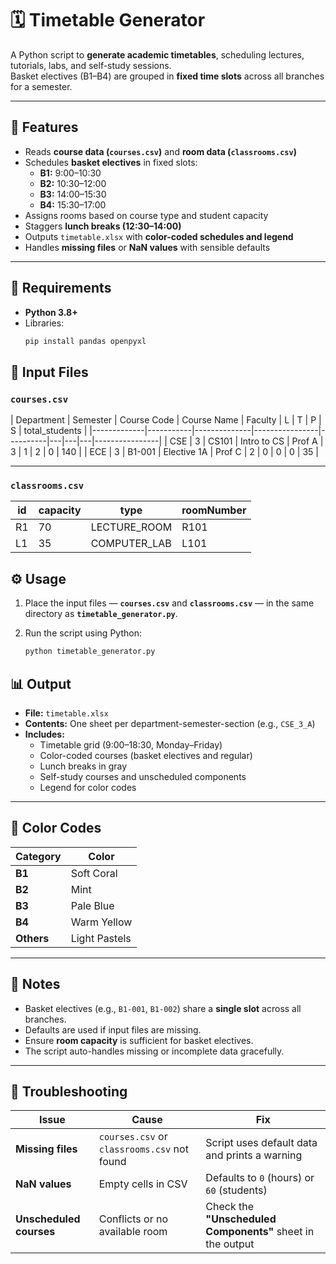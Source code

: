 # 🗓️ Timetable Generator

A Python script to **generate academic timetables**, scheduling lectures, tutorials, labs, and self-study sessions.  
Basket electives (B1–B4) are grouped in **fixed time slots** across all branches for a semester.

---

## 🚀 Features

- Reads **course data (`courses.csv`)** and **room data (`classrooms.csv`)**
- Schedules **basket electives** in fixed slots:
  - **B1:** 9:00–10:30  
  - **B2:** 10:30–12:00  
  - **B3:** 14:00–15:30  
  - **B4:** 15:30–17:00
- Assigns rooms based on course type and student capacity  
- Staggers **lunch breaks (12:30–14:00)**  
- Outputs `timetable.xlsx` with **color-coded schedules and legend**
- Handles **missing files** or **NaN values** with sensible defaults

---

## 🧩 Requirements

- **Python 3.8+**
- Libraries:  
  ```bash
  pip install pandas openpyxl


## 📂 Input Files

### `courses.csv`

| Department | Semester | Course Code | Course Name   | Faculty | L | T | P | S | total_students |
|-------------|-----------|--------------|----------------|----------|---|---|---|----------------|
| CSE | 3 | CS101 | Intro to CS | Prof A | 3 | 1 | 2 | 0 | 140 |
| ECE | 3 | B1-001 | Elective 1A | Prof C | 2 | 0 | 0 | 0 | 35 |

---

### `classrooms.csv`

| id | capacity | type | roomNumber |
|----|-----------|----------------|-------------|
| R1 | 70 | LECTURE_ROOM | R101 |
| L1 | 35 | COMPUTER_LAB | L101 |

## ⚙️ Usage

1. Place the input files — **`courses.csv`** and **`classrooms.csv`** — in the same directory as **`timetable_generator.py`**.

2. Run the script using Python:
   ```bash
   python timetable_generator.py

## 📊 Output

- **File:** `timetable.xlsx`
- **Contents:** One sheet per department-semester-section (e.g., `CSE_3_A`)
- **Includes:**
  - Timetable grid (9:00–18:30, Monday–Friday)
  - Color-coded courses (basket electives and regular)
  - Lunch breaks in gray
  - Self-study courses and unscheduled components
  - Legend for color codes

---

## 🎨 Color Codes

| Category | Color |
|-----------|--------|
| **B1** | Soft Coral |
| **B2** | Mint |
| **B3** | Pale Blue |
| **B4** | Warm Yellow |
| **Others** | Light Pastels |

---

## 🧠 Notes

- Basket electives (e.g., `B1-001`, `B1-002`) share a **single slot** across all branches.
- Defaults are used if input files are missing.
- Ensure **room capacity** is sufficient for basket electives.
- The script auto-handles missing or incomplete data gracefully.

---

## 🧰 Troubleshooting

| Issue | Cause | Fix |
|--------|--------|-----|
| **Missing files** | `courses.csv` or `classrooms.csv` not found | Script uses default data and prints a warning |
| **NaN values** | Empty cells in CSV | Defaults to `0` (hours) or `60` (students) |
| **Unscheduled courses** | Conflicts or no available room | Check the **"Unscheduled Components"** sheet in the output |

